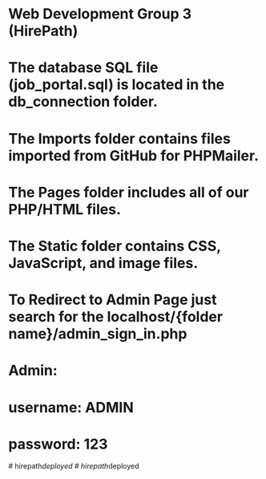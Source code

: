 # Web Development Group 3 (HirePath)

# The database SQL file (job_portal.sql) is located in the db_connection folder.

# The Imports folder contains files imported from GitHub for PHPMailer.

# The Pages folder includes all of our PHP/HTML files.

# The Static folder contains CSS, JavaScript, and image files.

# To Redirect to Admin Page just search for the localhost/{folder name}/admin_sign_in.php

# Admin:
# username: ADMIN 
# password: 123
#   h i r e p a t h _ d e p l o y e d  
 #   h i r e p a t h _ d e p l o y e d  
 
